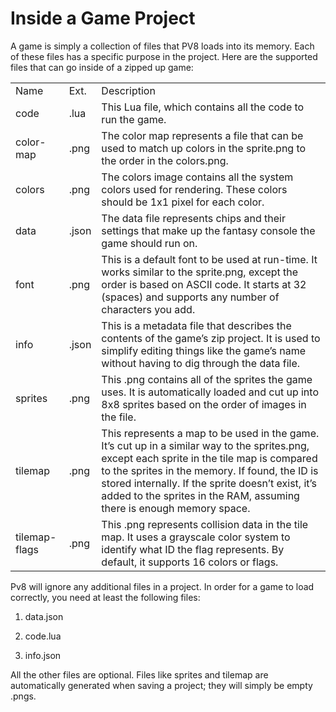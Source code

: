 # Inside a Game Project

A game is simply a collection of files that PV8 loads into its memory. Each of these files has a specific purpose in the project. Here are the supported files that can go inside of a zipped up game:

<table>
  <tr>
    <td>Name</td>
    <td>Ext.</td>
    <td>Description</td>
  </tr>
  <tr>
    <td>code</td>
    <td>.lua</td>
    <td>This Lua file, which contains all the code to run the game.</td>
  </tr>
  <tr>
    <td>color-map</td>
    <td>.png</td>
    <td>The color map represents a file that can be used to match up colors in the sprite.png to the order in the colors.png.</td>
  </tr>
  <tr>
    <td>colors</td>
    <td>.png</td>
    <td>The colors image contains all the system colors used for rendering. These colors should be 1x1 pixel for each color.</td>
  </tr>
  <tr>
    <td>data</td>
    <td>.json</td>
    <td>The data file represents chips and their settings that make up the fantasy console the game should run on.</td>
  </tr>
  <tr>
    <td>font</td>
    <td>.png</td>
    <td>This is a default font to be used at run-time. It works similar to the sprite.png, except the order is based on ASCII code. It starts at 32 (spaces) and supports any number of characters you add.</td>
  </tr>
  <tr>
    <td>info</td>
    <td>.json</td>
    <td>This is a metadata file that describes the contents of the game’s zip project. It is used to simplify editing things like the game’s name without having to dig through the data file.</td>
  </tr>
  <tr>
    <td>sprites</td>
    <td>.png</td>
    <td>This .png contains all of the sprites the game uses. It is automatically loaded and cut up into 8x8 sprites based on the order of images in the file. </td>
  </tr>
  <tr>
    <td>tilemap</td>
    <td>.png</td>
    <td>This represents a map to be used in the game. It’s cut up in a similar way to the sprites.png, except each sprite in the tile map is compared to the sprites in the memory. If found, the ID is stored internally. If the sprite doesn’t exist, it’s added to the sprites in the RAM, assuming there is enough memory space.</td>
  </tr>
  <tr>
    <td>tilemap-flags</td>
    <td>.png</td>
    <td>This .png represents collision data in the tile map. It uses a grayscale color system to identify what ID the flag represents. By default, it supports 16 colors or flags.  </td>
  </tr>
</table>


Pv8 will ignore any additional files in a project. In order for a game to load correctly,  you need at least the following files:

1. data.json

2. code.lua

3. info.json

All the other files are optional. Files like sprites and tilemap are automatically generated when saving a project; they will simply be empty .pngs.

